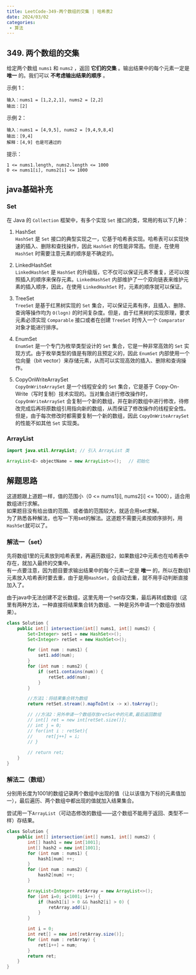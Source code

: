 ```yaml
---
title: LeetCode-349-两个数组的交集 | 哈希表2
date: 2024/03/02
categories:
 - 算法
---
```

## 349. 两个数组的交集
给定两个数组 `nums1` 和 `nums2` ，返回 <b>它们的交集</b> 。输出结果中的每个元素一定是 <b>唯一</b> 的。我们可以 <b>不考虑输出结果的顺序</b> 。

示例 1：
```
输入：nums1 = [1,2,2,1], nums2 = [2,2]
输出：[2]
```
示例 2：
```
输入：nums1 = [4,9,5], nums2 = [9,4,9,8,4]
输出：[9,4]
解释：[4,9] 也是可通过的
```

提示：
```
1 <= nums1.length, nums2.length <= 1000
0 <= nums1[i], nums2[i] <= 1000
```

## java基础补充
### Set
在 Java 的 `Collection` 框架中，有多个实现 `Set` 接口的类，常用的有以下几种：

1. HashSet <br/>
`HashSet` 是 `Set` 接口的典型实现之一，它基于哈希表实现。哈希表可以实现快速的插入、删除和查找操作，因此 `HashSet` 的性能非常高。但是，在使用 `HashSet` 时需要注意元素的顺序是不确定的。

2. LinkedHashSet <br/>
`LinkedHashSet` 是 `HashSet` 的升级版，它不仅可以保证元素不重复，还可以按照插入的顺序来保存元素。`LinkedHashSet` 内部维护了一个双向链表来维护元素的插入顺序，因此，在使用 `LinkedHashSet` 时，元素的顺序就可以保证。

3. TreeSet <br/>
`TreeSet` 是基于红黑树实现的 `Set` 集合，可以保证元素有序，且插入、删除、查询等操作均为 `O(logn)` 的时间复杂度。但是，由于红黑树的实现原理，要求元素必须实现 `Comparable` 接口或者在创建 `TreeSet` 时传入一个 `Comparator` 对象才能进行排序。

4. EnumSet <br/>
`EnumSet` 是一个专门为枚举类型设计的 `Set` 集合，它是一种非常高效的 `Set` 实现方式。由于枚举类型的值是有限的且预定义的，因此 `EnumSet` 内部使用一个位向量（bit vector）来存储元素，从而可以实现高效的插入、删除和查询操作。

5. CopyOnWriteArraySet <br/>
`CopyOnWriteArraySet` 是一个线程安全的 `Set` 集合，它是基于 Copy-On-Write（写时复制）技术实现的。当对集合进行修改操作时，`CopyOnWriteArraySet` 会复制一个新的数组，并在新的数组中进行修改，待修改完成后再将原数组引用指向新的数组，从而保证了修改操作的线程安全性。但是，由于每次修改时都需要复制一个新的数组，因此 `CopyOnWriteArraySet` 的性能不如其他 `Set` 实现类。

### ArrayList
```java
import java.util.ArrayList; // 引入 ArrayList 类

ArrayList<E> objectName = new ArrayList<>();　 // 初始化
```

## 解题思路
这道题跟上道题一样，值的范围小（0 <= nums1[i], nums2[i] <= 1000），适合用数组进行求解。<br/>
如果题目没有给出值的范围、或者值的范围较大，就适合用set求解。<br/>
为了熟悉各种解法，也写一下用set的解法。这道题不需要元素按顺序排列，用`HashSet`就可以了。

### 解法一（set） 
先将数组1里的元素放到哈希表里，再遍历数组2，如果数组2中元素也在哈希表中存在，就加入最终的交集中。<br/>
有一点要注意，因为题目要求输出结果中的每个元素一定是 <b>唯一</b> 的，所以在数组1元素放入哈希表时要去重，由于是用`HashSet`，会自动去重，就不用手动判断直接加入了。

由于java中无法创建不定长数组，这里先用一个set存交集，最后再转成数组（这里有两种方法，一种直接将结果集合转为数组、一种是另外申请一个数组存放结果）。

```java
class Solution {
    public int[] intersection(int[] nums1, int[] nums2) {
        Set<Integer> set1 = new HashSet<>();
        Set<Integer> retSet = new HashSet<>();

        for (int num : nums1) {
            set1.add(num);
        }
        for (int num : nums2) {
            if (set1.contains(num)) {
                retSet.add(num);
            }
        }

        //方法1：将结果集合转为数组
        return retSet.stream().mapToInt(x -> x).toArray();

        // //方法2：另外申请一个数组存放retSet中的元素,最后返回数组
        // int[] ret = new int[retSet.size()];
        // int j = 0;
        // for(int i : retSet){
        //     ret[j++] = i;
        // }
        
        // return ret;
    }
}
```

### 解法二（数组）
分别用长度为1001的数组记录两个数组中出现的值（让以该值为下标的元素值加一），最后遍历、两个数组中都出现的值就加入结果集合。

尝试用一下`ArrayList`（可动态修改的数组——这个数组不能用于返回、类型不一样）存结果。

```java
class Solution {
    public int[] intersection(int[] nums1, int[] nums2) {
        int[] hash1 = new int[1001];
        int[] hash2 = new int[1001];
        for (int num : nums1) {
            hash1[num] ++;
        }
        for (int num : nums2) {
            hash2[num] ++;
        }

        ArrayList<Integer> retArray = new ArrayList<>();
        for (int i=0; i<1001; i++) {
            if (hash1[i] > 0 && hash2[i] > 0) {
                retArray.add(i);
            }
        }

        int i = 0;
        int ret[] = new int[retArray.size()];
        for (int num : retArray) {
            ret[i++] = num;
        }
        return ret;
    }
}
```